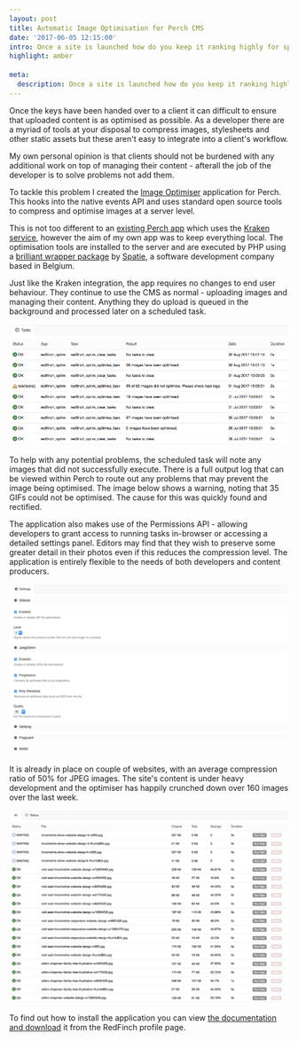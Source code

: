 ```yaml
---
layout: post
title: Automatic Image Optimisation for Perch CMS
date: '2017-06-05 12:15:00'
intro: Once a site is launched how do you keep it ranking highly for speed? It's not always easy once you're no longer in control of the content.
highlight: amber

meta:
  description: Once a site is launched how do you keep it ranking highly for speed? It's not always easy once you're no longer in control of the content.
---
```


Once the keys have been handed over to a client it can difficult to ensure that uploaded content is as optimised as possible. As a developer there are a myriad of tools at your disposal to compress images, stylesheets and other static assets but these aren't easy to integrate into a client's workflow.

My own personal opinion is that clients should not be burdened with any additional work on top of managing their content - afterall the job of the developer is to solve problems not add them.

To tackle this problem I created the [Image Optimiser](https://github.com/RedFinch/Perch-Image-Optim) application for Perch. This hooks into the native events API and uses standard open source tools to compress and optimise images at a server level.

This is not too different to an [existing Perch app](https://addons.perchcms.com/addons/kraken) which uses the [Kraken service](https://kraken.io), however the aim of my own app was to keep everything local. The optimisation tools are installed to the server and are executed by PHP using a [brilliant wrapper package](https://github.com/spatie/image-optimizer) by [Spatie](https://spatie.be/en), a software development company based in Belgium.

Just like the Kraken integration, the app requires no changes to end user behaviour. They continue to use the CMS as normal - uploading images and managing their content. Anything they do upload is queued in the background and processed later on a scheduled task.

![Scheduled tasks](/assets/resources/blog/image-optimiser-scheduler.png)

To help with any potential problems, the scheduled task will note any images that did not successfully execute. There is a full output log that can be viewed within Perch to route out any problems that may prevent the image being optimised. The image below shows a warning, noting that 35 GIFs could not be optimised. The cause for this was quickly found and rectified.

The application also makes use of the Permissions API - allowing developers to grant access to running tasks in-browser or accessing a detailed settings panel. Editors may find that they wish to preserve some greater detail in their photos even if this reduces the compression level. The application is entirely flexible to the needs of both developers and content producers.

![Scheduled tasks](/assets/resources/blog/image-optimiser-settings.png)

It is already in place on couple of websites, with an average compression ratio of 50% for JPEG images. The site's content is under heavy development and the optimiser has happily crunched down over 160 images over the last week.

![Scheduled tasks](/assets/resources/blog/image-optimiser-tasks.png)

To find out how to install the application you can view [the documentation and download](http://redfinch.org/releases/image-optimiser) it from the RedFinch profile page.

